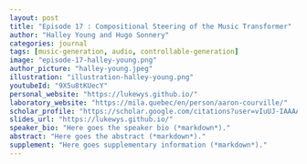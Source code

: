 ```yaml
---
layout: post
title: "Episode 17 : Compositional Steering of the Music Transformer"
author: "Halley Young and Hugo Sonnery"
categories: journal
tags: [music-generation, audio, controllable-generation]
image: "episode-17-halley-young.png"
author_picture: "halley-young.jpeg"
illustration: "illustration-halley-young.png"
youtubeId: "9X5u8tKUecY"
personal_website: "https://lukewys.github.io/"
laboratory_website: "https://mila.quebec/en/person/aaron-courville/"
scholar_profile: "https://scholar.google.com/citations?user=vIuUJ-IAAAAJ&hl=zh-CN"
slides_url: "https://lukewys.github.io/"
speaker_bio: "Here goes the speaker bio (*markdown*)."
abstract: "Here goes the abstract (*markdown*)."
supplement: "Here goes supplementary information (*markdown*)."
---
```


